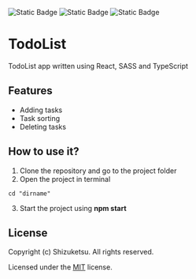 ![Static Badge](https://img.shields.io/badge/v20.4.0-92a2ff?label=nodejs) ![Static Badge](https://img.shields.io/badge/MIT-92a2ff?label=license) ![Static Badge](https://img.shields.io/badge/v18.3.1-92a2ff?label=react)
# TodoList

TodoList app written using React, SASS and TypeScript

## Features
- Adding tasks
- Task sorting
- Deleting tasks

## How to use it?
1. Clone the repository and go to the project folder
2. Open the project in terminal
```
cd "dirname"
```
3. Start the project using __npm start__

## License
Copyright (c) Shizuketsu. All rights reserved.

Licensed under the [MIT](LICENSE.md) license.